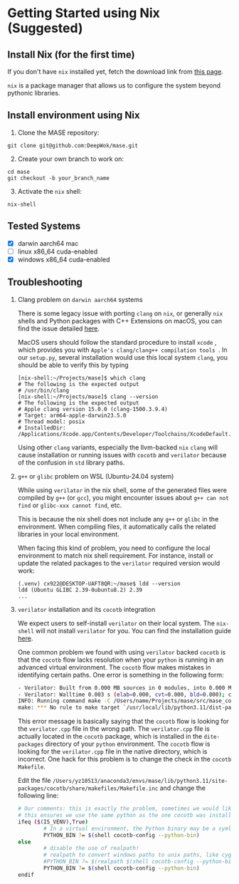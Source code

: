 # Getting Started using Nix (Suggested)

## Install Nix (for the first time)

If you don't have `nix` installed yet, fetch the download link from [this page](https://nixos.org/download/#nix-install-macos).

`nix` is a package manager that allows us to configure the system beyond pythonic libraries.

## Install environment using Nix

1. Clone the MASE repository:
```shell
git clone git@github.com:DeepWok/mase.git
```

2. Create your own branch to work on:
```shell
cd mase
git checkout -b your_branch_name
```

3. Activate the `nix` shell:
```shell
nix-shell
```


## Tested Systems

- [x] darwin aarch64 mac
- [ ] linux x86_64 cuda-enabled
- [x] windows x86_64 cuda-enabled

## Troubleshooting

1. Clang problem on `darwin aarch64` systems

	There is some legacy issue with porting `clang` on `nix`, or generally `nix` shells and Python packages with C++ Extensions on macOS, you can find the issue detailed [here](https://discourse.nixos.org/t/nix-shells-and-python-packages-with-c-extensions/26326).

	MacOS users should follow the standard procedure to install `xcode` , which provides you with `Apple's clang/clang++ compilation tools `. In our `setup.py`, several installation would use this local system `clang`, you should be able to verify this by typing

	```shell
	[nix-shell:~/Projects/mase]$ which clang
	# The following is the expected output
	# /usr/bin/clang
	[nix-shell:~/Projects/mase]$ clang --version
	# The following is the expected output
	# Apple clang version 15.0.0 (clang-1500.3.9.4)
	# Target: arm64-apple-darwin23.5.0
	# Thread model: posix
	# InstalledDir: /Applications/Xcode.app/Contents/Developer/Toolchains/XcodeDefault.xctoolchain/usr/bin
	```

	Using other `clang` variants, especially the llvm-backed `nix` `clang` will cause installation or running issues with `cocotb` and `verilator` because of the confusion in `std` library paths.

2. `g++` or `glibc` problem on WSL (Ubuntu-24.04 system)

	While using `verilator` in the nix shell, some of the generated files were compiled by `g++` (or `gcc`), you might encounter issues about `g++ can not find` or `glibc-xxx cannot find`, etc.
	
	This is because the nix shell does not include any `g++` or `glibc` in the environment. When compiling files, it automatically calls the related libraries in your local environment.

	When facing this kind of problem, you need to configure the local environment to match nix shell requirement.
	For instance, install or update the related packages to the `verilator` required version would work:

	```
	(.venv) cx922@DESKTOP-UAFT8QR:~/mase$ ldd --version 
	ldd (Ubuntu GLIBC 2.39-0ubuntu8.2) 2.39
	...

3. `verilator` installation and its `cocotb` integration

	We expect users to self-install `verilator` on their local system. The `nix-shell` will not install `verilator` for you. You can find the installation guide [here](https://verilator.org/guide/latest/install.html).

	One common problem we found with using `verilator` backed `cocotb` is that the `cocotb` flow lacks resolution when your `python` is running in an advanced virtual environment. The `cocotb` flow makes mistakes in identifying certain paths. One error is something in the following form:

	```bash
	- Verilator: Built from 0.000 MB sources in 0 modules, into 0.000 MB in 0 C++ files needing 0.000 MB
	- Verilator: Walltime 0.003 s (elab=0.000, cvt=0.000, bld=0.000); cpu 0.000 s on 8 threads
	INFO: Running command make -C /Users/name/Projects/mase/src/mase_components/activations/test/build/fixed_gelu/test_0 -f Vtop.mk in directory /Users/name/Projects/mase/src/mase_components/activations/test/build/fixed_gelu/test_0
	make: *** No rule to make target `/usr/local/lib/python3.11/dist-packages/cocotb/share/lib/verilator/verilator.cpp', needed by `verilator.o'.  Stop.
	```

	This error message is basically saying that the `cocotb` flow is looking for the `verilator.cpp` file in the wrong path. The `verilator.cpp` file is actually located in the `cocotb` package, which is installed in the `dite-packages` directory of your `python` environment. The `cocotb` flow is looking for the `verilator.cpp` file in the native directory, which is incorrect. One hack for this problem is to change the check in the `cocotb` `Makefile`.

	Edit the file `/Users/yz10513/anaconda3/envs/mase/lib/python3.11/site-packages/cocotb/share/makefiles/Makefile.inc` and change the following line:

	```bash
	# Our comments: this is exactly the problem, sometimes we would like to use 	
	# this ensures we use the same python as the one cocotb was installed into
	ifeq ($(IS_VENV),True)
			# In a virtual environment, the Python binary may be a symlink, so it should not use realpath
			PYTHON_BIN ?= $(shell cocotb-config --python-bin)
	else
			# disable the use of realpath!	
			# realpath to convert windows paths to unix paths, like cygpath -u
			#PYTHON_BIN ?= $(realpath $(shell cocotb-config --python-bin))
			PYTHON_BIN ?= $(shell cocotb-config --python-bin)
	endif
	```